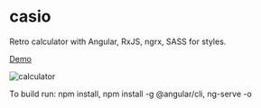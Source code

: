 # casio

Retro calculator with Angular, RxJS, ngrx, SASS for styles.

[Demo](https://cyxapb1280.github.io/casio/index.html)

![calculator](https://image.ibb.co/dTctYb/SL_300_SV_large.png)

To build run: npm install, npm install -g @angular/cli, ng-serve -o 
